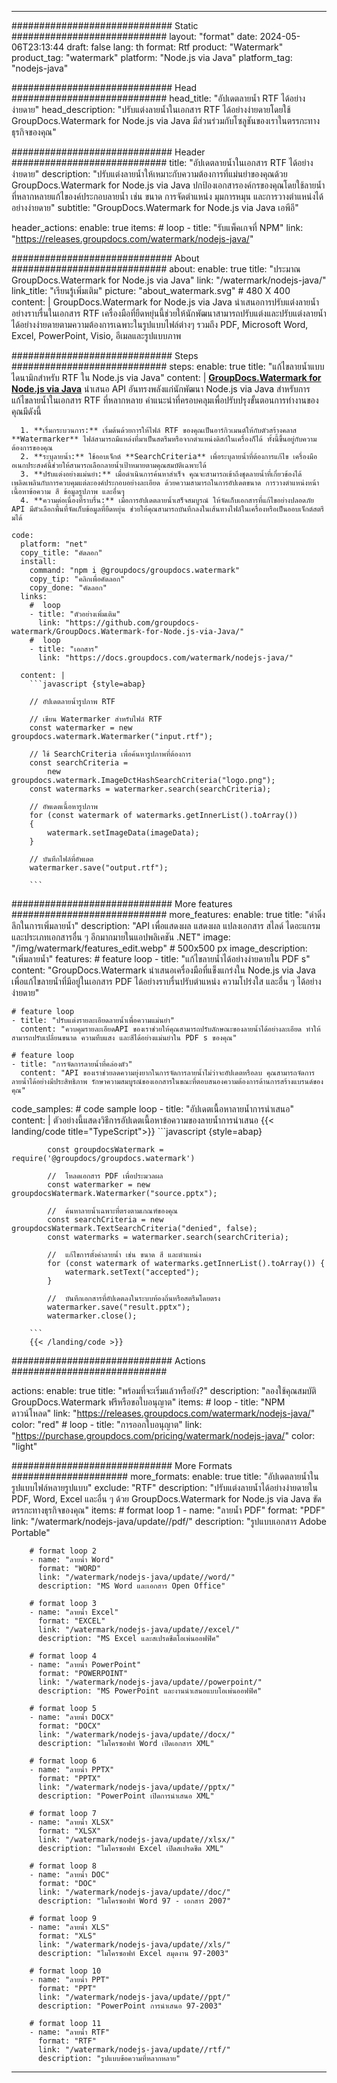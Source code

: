 
---
############################# Static ############################
layout: "format"
date:  2024-05-06T23:13:44
draft: false
lang: th
format: Rtf
product: "Watermark"
product_tag: "watermark"
platform: "Node.js via Java"
platform_tag: "nodejs-java"

############################# Head ############################
head_title: "อัปเดตลายน้ำ RTF ได้อย่างง่ายดาย"
head_description: "ปรับแต่งลายน้ำในเอกสาร RTF ได้อย่างง่ายดายโดยใช้ GroupDocs.Watermark for Node.js via Java มีส่วนร่วมกับโซลูชันของเราในตรรกะทางธุรกิจของคุณ"

############################# Header ############################
title: "อัปเดตลายน้ำในเอกสาร RTF ได้อย่างง่ายดาย" 
description: "ปรับแต่งลายน้ำให้เหมาะกับความต้องการที่แม่นยำของคุณด้วย GroupDocs.Watermark for Node.js via Java ปกป้องเอกสารองค์กรของคุณโดยใช้ลายน้ำที่หลากหลายแก้ไของค์ประกอบลายน้ำ เช่น ขนาด การจัดตำแหน่ง มุมการหมุน และการวางตำแหน่งได้อย่างง่ายดาย"
subtitle: "GroupDocs.Watermark for Node.js via Java เอพีอี" 

header_actions:
  enable: true
  items:
    #  loop
    - title: "รับแพ็คเกจที่ NPM"
      link: "https://releases.groupdocs.com/watermark/nodejs-java/"
      
############################# About ############################
about:
    enable: true
    title: "ประมาณ GroupDocs.Watermark for Node.js via Java"
    link: "/watermark/nodejs-java/"
    link_title: "เรียนรู้เพิ่มเติม"
    picture: "about_watermark.svg" # 480 X 400
    content: |
       GroupDocs.Watermark for Node.js via Java นำเสนอการปรับแต่งลายน้ำอย่างราบรื่นในเอกสาร RTF เครื่องมือที่ยืดหยุ่นนี้ช่วยให้นักพัฒนาสามารถปรับแต่งและปรับแต่งลายน้ำได้อย่างง่ายดายตามความต้องการเฉพาะในรูปแบบไฟล์ต่างๆ รวมถึง PDF, Microsoft Word, Excel, PowerPoint, Visio, อีเมลและรูปแบบภาพ

############################# Steps ############################
steps:
    enable: true
    title: "แก้ไขลายน้ำแบบไดนามิกสำหรับ RTF ใน Node.js via Java"
    content: |
      **[GroupDocs.Watermark for Node.js via Java](https://products.groupdocs.com/watermark/nodejs-java/)** นำเสนอ API อันทรงพลังแก่นักพัฒนา Node.js via Java สำหรับการแก้ไขลายน้ำในเอกสาร RTF ที่หลากหลาย คำแนะนำที่ครอบคลุมเพื่อปรับปรุงขั้นตอนการทำงานของคุณมีดังนี้
      
      1. **เริ่มกระบวนการ:** เริ่มต้นด้วยการให้ไฟล์ RTF ของคุณเป็นอาร์กิวเมนต์ให้กับตัวสร้างคลาส **Watermarker** ไฟล์สามารถมีแหล่งที่มาเป็นสตรีมหรือจากตำแหน่งดิสก์ในเครื่องก็ได้ ทั้งนี้ขึ้นอยู่กับความต้องการของคุณ
      2. **ระบุลายน้ำ:** ใช้ออบเจ็กต์ **SearchCriteria** เพื่อระบุลายน้ำที่ต้องการแก้ไข เครื่องมืออเนกประสงค์นี้ช่วยให้สามารถเลือกลายน้ำเป้าหมายตามคุณสมบัติเฉพาะได้
      3. **ปรับแต่งอย่างแม่นยำ:** เมื่อดำเนินการค้นหาสำเร็จ คุณจะสามารถเข้าถึงชุดลายน้ำที่เกี่ยวข้องได้ เพลิดเพลินกับการควบคุมแต่ละองค์ประกอบอย่างละเอียด ด้วยความสามารถในการอัปเดตขนาด การวางตำแหน่งหน้า เนื้อหาข้อความ สี ข้อมูลรูปภาพ และอื่นๆ
      4. **ความต่อเนื่องที่ราบรื่น:** เมื่อการอัปเดตลายน้ำเสร็จสมบูรณ์ ให้จัดเก็บเอกสารที่แก้ไขอย่างปลอดภัย API มีตัวเลือกพื้นที่จัดเก็บข้อมูลที่ยืดหยุ่น ช่วยให้คุณสามารถบันทึกลงในเส้นทางไฟล์ในเครื่องหรือเป็นออบเจ็กต์สตรีมได้
   
    code:
      platform: "net"
      copy_title: "คัดลอก"
      install:
        command: "npm i @groupdocs/groupdocs.watermark"
        copy_tip: "คลิกเพื่อคัดลอก"
        copy_done: "คัดลอก"
      links:
        #  loop
        - title: "ตัวอย่างเพิ่มเติม"
          link: "https://github.com/groupdocs-watermark/GroupDocs.Watermark-for-Node.js-via-Java/"
        #  loop
        - title: "เอกสาร"
          link: "https://docs.groupdocs.com/watermark/nodejs-java/"
          
      content: |
        ```javascript {style=abap}

        // อัปเดตลายน้ำรูปภาพ RTF

        // เขียน Watermarker สำหรับไฟล์ RTF
        const watermarker = new groupdocs.watermark.Watermarker("input.rtf");

        // ใช้ SearchCriteria เพื่อค้นหารูปภาพที่ต้องการ
        const searchCriteria = 
            new groupdocs.watermark.ImageDctHashSearchCriteria("logo.png");
        const watermarks = watermarker.search(searchCriteria);
        
        // อัพเดตเนื้อหารูปภาพ
        for (const watermark of watermarks.getInnerList().toArray())
        {
            watermark.setImageData(imageData);
        }

        // บันทึกไฟล์ที่อัพเดต
        watermarker.save("output.rtf");
        
        ```            

############################# More features ############################
more_features:
  enable: true
  title: "ดำดิ่งลึกในการเพิ่มลายน้ำ"
  description: "API เพื่อแสดงผล แสดงผล แปลงเอกสาร สไลด์ ไดอะแกรม และประเภทเอกสารอื่น ๆ อีกมากมายในแอปพลิเคชัน .NET"
  image: "/img/watermark/features_edit.webp" # 500x500 px
  image_description: "เพิ่มลายน้ำ"
  features:
    # feature loop
    - title: "แก้ไขลายน้ำได้อย่างง่ายดายใน PDF s"
      content: "GroupDocs.Watermark นำเสนอเครื่องมือที่แข็งแกร่งใน Node.js via Java เพื่อแก้ไขลายน้ำที่มีอยู่ในเอกสาร PDF ได้อย่างราบรื่นปรับตำแหน่ง ความโปร่งใส และอื่น ๆ ได้อย่างง่ายดาย"

    # feature loop
    - title: "ปรับแต่งรายละเอียดลายน้ำเพื่อความแม่นยำ"
      content: "ควบคุมรายละเอียดAPI ของเราช่วยให้คุณสามารถปรับลักษณะของลายน้ำได้อย่างละเอียด ทำให้สามารถปรับเปลี่ยนขนาด ความทึบแสง และสีได้อย่างแม่นยำใน PDF s ของคุณ"

    # feature loop
    - title: "การจัดการลายน้ำที่คล่องตัว"
      content: "API ของเราช่วยลดความยุ่งยากในการจัดการลายน้ำไม่ว่าจะอัปเดตหรือลบ คุณสามารถจัดการลายน้ำได้อย่างมีประสิทธิภาพ รักษาความสมบูรณ์ของเอกสารในขณะที่ตอบสนองความต้องการด้านการสร้างแบรนด์ของคุณ"
      
  code_samples:
    # code sample loop
    - title: "อัปเดตเนื้อหาลายน้ำการนำเสนอ"
      content: |
        ตัวอย่างนี้แสดงวิธีการอัปเดตเนื้อหาข้อความของลายน้ำการนำเสนอ
        {{< landing/code title="TypeScript">}}
        ```javascript {style=abap}
        
            const groupdocsWatermark = require('@groupdocs/groupdocs.watermark')

            //  โหลดเอกสาร PDF เพื่อประมวลผล
            const watermarker = new groupdocsWatermark.Watermarker("source.pptx");

            //  ค้นหาลายน้ำเฉพาะที่ตรงตามเกณฑ์ของคุณ
            const searchCriteria = new groupdocsWatermark.TextSearchCriteria("denied", false);
            const watermarks = watermarker.search(searchCriteria);
  
            //  แก้ไขการตั้งค่าลายน้ำ เช่น ขนาด สี และตำแหน่ง
            for (const watermark of watermarks.getInnerList().toArray()) {
                watermark.setText("accepted");
            }

            //  บันทึกเอกสารที่อัปเดตลงในระบบท้องถิ่นหรือสตรีมโดยตรง
            watermarker.save("result.pptx");
            watermarker.close();

        ```
        {{< /landing/code >}}


############################# Actions ############################

actions:
  enable: true
  title: "พร้อมที่จะเริ่มแล้วหรือยัง?"
  description: "ลองใช้คุณสมบัติ GroupDocs.Watermark ฟรีหรือขอใบอนุญาต"
  items:
    #  loop
    - title: "NPM ดาวน์โหลด"
      link: "https://releases.groupdocs.com/watermark/nodejs-java/"
      color: "red"
        #  loop
    - title: "การออกใบอนุญาต"
      link: "https://purchase.groupdocs.com/pricing/watermark/nodejs-java/"
      color: "light"


############################# More Formats #####################
more_formats:
    enable: true
    title: "อัปเดตลายน้ำในรูปแบบไฟล์หลายรูปแบบ"
    exclude: "RTF"
    description: "ปรับแต่งลายน้ำได้อย่างง่ายดายใน PDF, Word, Excel และอื่น ๆ ด้วย GroupDocs.Watermark for Node.js via Java ขัดตรรกะทางธุรกิจของคุณ"
    items: 
        # format loop 1
        - name: "ลายน้ำ PDF"
          format: "PDF"
          link: "/watermark/nodejs-java/update//pdf/"
          description: "รูปแบบเอกสาร Adobe Portable"

        # format loop 2
        - name: "ลายน้ำ Word"
          format: "WORD"
          link: "/watermark/nodejs-java/update//word/"
          description: "MS Word และเอกสาร Open Office"
          
        # format loop 3
        - name: "ลายน้ำ Excel"
          format: "EXCEL"
          link: "/watermark/nodejs-java/update//excel/"
          description: "MS Excel และสเปรดชีตโอเพ่นออฟฟิศ"

        # format loop 4
        - name: "ลายน้ำ PowerPoint"
          format: "POWERPOINT"
          link: "/watermark/nodejs-java/update//powerpoint/"
          description: "MS PowerPoint และงานนำเสนอแบบโอเพ่นออฟฟิศ"

        # format loop 5
        - name: "ลายน้ำ DOCX"
          format: "DOCX"
          link: "/watermark/nodejs-java/update//docx/"
          description: "ไมโครซอฟท์ Word เปิดเอกสาร XML"
          
        # format loop 6
        - name: "ลายน้ำ PPTX"
          format: "PPTX"
          link: "/watermark/nodejs-java/update//pptx/"
          description: "PowerPoint เปิดการนำเสนอ XML"
          
        # format loop 7
        - name: "ลายน้ำ XLSX"
          format: "XLSX"
          link: "/watermark/nodejs-java/update//xlsx/"
          description: "ไมโครซอฟท์ Excel เปิดสเปรดชีต XML"

        # format loop 8
        - name: "ลายน้ำ DOC"
          format: "DOC"
          link: "/watermark/nodejs-java/update//doc/"
          description: "ไมโครซอฟท์ Word 97 - เอกสาร 2007"

        # format loop 9
        - name: "ลายน้ำ XLS"
          format: "XLS"
          link: "/watermark/nodejs-java/update//xls/"
          description: "ไมโครซอฟท์ Excel สมุดงาน 97-2003"

        # format loop 10
        - name: "ลายน้ำ PPT"
          format: "PPT"
          link: "/watermark/nodejs-java/update//ppt/"
          description: "PowerPoint การนำเสนอ 97-2003"

        # format loop 11
        - name: "ลายน้ำ RTF"
          format: "RTF"
          link: "/watermark/nodejs-java/update//rtf/"
          description: "รูปแบบข้อความที่หลากหลาย"

---